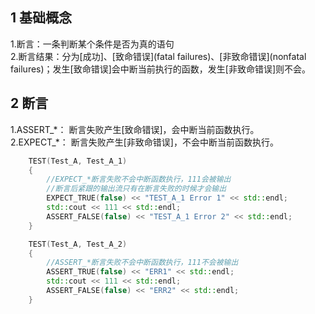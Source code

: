 ## **1 基础概念**
  1.断言：一条判断某个条件是否为真的语句    
  2.断言结果：分为[成功]、[致命错误](fatal failures)、[非致命错误](nonfatal failures)；发生[致命错误]会中断当前执行的函数，发生[非致命错误]则不会。

## **2 断言**
  1.ASSERT_\*： 断言失败产生[致命错误]，会中断当前函数执行。    
  2.EXPECT_\*： 断言失败产生[非致命错误]，不会中断当前函数执行。    

```cpp 
    TEST(Test_A, Test_A_1)
    {
        //EXPECT_*断言失败不会中断函数执行，111会被输出
        //断言后紧跟的输出流只有在断言失败的时候才会输出
        EXPECT_TRUE(false) << "TEST_A_1 Error 1" << std::endl;
        std::cout << 111 << std::endl;
        ASSERT_FALSE(false) << "TEST_A_1 Error 2" << std::endl;
    }

    TEST(Test_A, Test_A_2)
    {
        //ASSERT_*断言失败不会中断函数执行，111不会被输出
        ASSERT_TRUE(false) << "ERR1" << std::endl;
        std::cout << 111 << std::endl;
        ASSERT_FALSE(false) << "ERR2" << std::endl;
    }

```

